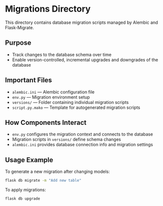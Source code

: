 # Migrations Directory

This directory contains database migration scripts managed by Alembic and Flask-Migrate.

## Purpose
- Track changes to the database schema over time
- Enable version-controlled, incremental upgrades and downgrades of the database

## Important Files
- `alembic.ini` — Alembic configuration file
- `env.py` — Migration environment setup
- `versions/` — Folder containing individual migration scripts
- `script.py.mako` — Template for autogenerated migration scripts

## How Components Interact
- `env.py` configures the migration context and connects to the database
- Migration scripts in `versions/` define schema changes
- `alembic.ini` provides database connection info and migration settings

## Usage Example
To generate a new migration after changing models:

```bash
flask db migrate -m "Add new table"
```

To apply migrations:

```bash
flask db upgrade

